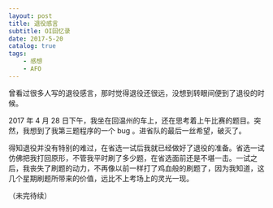 ```yaml
---
layout: post
title: 退役感言
subtitle: OI回忆录
date: 2017-5-20
catalog: true
tags:
    - 感想
    - AFO
---
```


曾看过很多人写的退役感言，那时觉得退役还很远，没想到转眼间便到了退役的时候。

2017 年 4 月 28 日下午，我坐在回温州的车上，还在思考着上午比赛的题目。突然，我想到了我第三题程序的一个 bug 。进省队的最后一丝希望，破灭了。

得知退役并没有特别的难过，在省选一试后我就已经做好了退役的准备。省选一试仿佛把我打回原形，不管我平时刷了多少题，在省选面前还是不堪一击。一试之后，我丧失了刷题的动力，不再像以前一样打了鸡血般的刷题了，因为我知道，这几个星期刷题所带来的价值，远比不上考场上的灵光一现。

（未完待续）